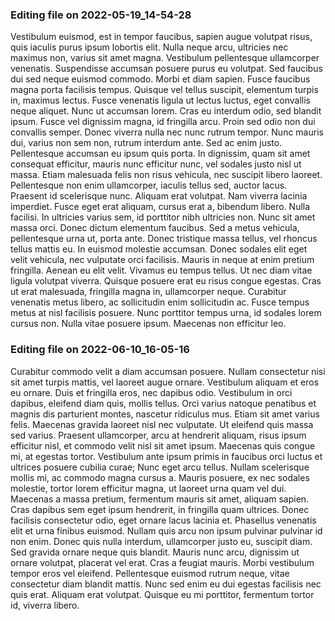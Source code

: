 

### Editing file on 2022-05-19_14-54-28

Vestibulum euismod, est in tempor faucibus, sapien augue volutpat risus, quis iaculis purus ipsum lobortis elit. Nulla neque arcu, ultricies nec maximus non, varius sit amet magna. Vestibulum pellentesque ullamcorper venenatis. Suspendisse accumsan posuere purus eu volutpat. Sed faucibus dui sed neque euismod commodo. Morbi et diam sapien. Fusce faucibus magna porta facilisis tempus. Quisque vel tellus suscipit, elementum turpis in, maximus lectus. Fusce venenatis ligula ut lectus luctus, eget convallis neque aliquet. Nunc ut accumsan lorem. Cras eu interdum odio, sed blandit ipsum.
Fusce vel dignissim magna, id fringilla arcu. Proin sed odio non dui convallis semper. Donec viverra nulla nec nunc rutrum tempor. Nunc mauris dui, varius non sem non, rutrum interdum ante. Sed ac enim justo. Pellentesque accumsan eu ipsum quis porta. In dignissim, quam sit amet consequat efficitur, mauris nunc efficitur nunc, vel sodales justo nisl ut massa. Etiam malesuada felis non risus vehicula, nec suscipit libero laoreet. Pellentesque non enim ullamcorper, iaculis tellus sed, auctor lacus.
Praesent id scelerisque nunc. Aliquam erat volutpat. Nam viverra lacinia imperdiet. Fusce eget erat aliquam, cursus erat a, bibendum libero. Nulla facilisi. In ultricies varius sem, id porttitor nibh ultricies non. Nunc sit amet massa orci. Donec dictum elementum faucibus. Sed a metus vehicula, pellentesque urna ut, porta ante. Donec tristique massa tellus, vel rhoncus tellus mattis eu. In euismod molestie accumsan. Donec sodales elit eget velit vehicula, nec vulputate orci facilisis. Mauris in neque at enim pretium fringilla. Aenean eu elit velit. Vivamus eu tempus tellus. Ut nec diam vitae ligula volutpat viverra.
Quisque posuere erat eu risus congue egestas. Cras ut erat malesuada, fringilla magna in, ullamcorper neque. Curabitur venenatis metus libero, ac sollicitudin enim sollicitudin ac. Fusce tempus metus at nisl facilisis posuere. Nunc porttitor tempus urna, id sodales lorem cursus non. Nulla vitae posuere ipsum. Maecenas non efficitur leo.




### Editing file on 2022-06-10_16-05-16

Curabitur commodo velit a diam accumsan posuere. Nullam consectetur nisi sit amet turpis mattis, vel laoreet augue ornare. Vestibulum aliquam et eros eu ornare. Duis et fringilla eros, nec dapibus odio. Vestibulum in orci dapibus, eleifend diam quis, mollis tellus. Orci varius natoque penatibus et magnis dis parturient montes, nascetur ridiculus mus. Etiam sit amet varius felis. Maecenas gravida laoreet nisl nec vulputate. Ut eleifend quis massa sed varius. Praesent ullamcorper, arcu at hendrerit aliquam, risus ipsum efficitur nisl, et commodo velit nisl sit amet ipsum. Maecenas quis congue mi, at egestas tortor. Vestibulum ante ipsum primis in faucibus orci luctus et ultrices posuere cubilia curae; Nunc eget arcu tellus. Nullam scelerisque mollis mi, ac commodo magna cursus a. Mauris posuere, ex nec sodales molestie, tortor lorem efficitur magna, ut laoreet urna quam vel dui. Maecenas a massa pretium, fermentum mauris sit amet, aliquam sapien.
Cras dapibus sem eget ipsum hendrerit, in fringilla quam ultrices. Donec facilisis consectetur odio, eget ornare lacus lacinia et. Phasellus venenatis elit et urna finibus euismod. Nullam quis arcu non ipsum pulvinar pulvinar id non enim. Donec quis nulla interdum, ullamcorper justo eu, suscipit diam. Sed gravida ornare neque quis blandit. Mauris nunc arcu, dignissim ut ornare volutpat, placerat vel erat. Cras a feugiat mauris. Morbi vestibulum tempor eros vel eleifend. Pellentesque euismod rutrum neque, vitae consectetur diam blandit mattis. Nunc sed enim eu dui egestas facilisis nec quis erat. Aliquam erat volutpat. Quisque eu mi porttitor, fermentum tortor id, viverra libero.


